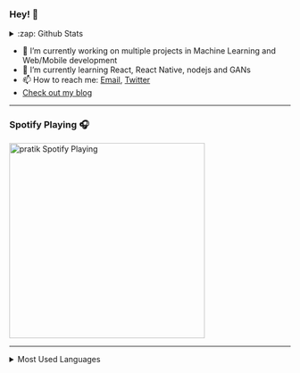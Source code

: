 ### Hey! 👋

<details>
    <summary>:zap: Github Stats</summary>
    <img alt="Github Stats" src="https://github-readme-stats.vercel.app/api?username=pratikluitel&hide=stars&count_private=true&theme=radical&&show_icons=true" />
</details>

- 🔭 I’m currently working on multiple projects in Machine Learning and Web/Mobile development
- 🌱 I’m currently learning React, React Native, nodejs and GANs
- 📫 How to reach me: <a href="mailto:pluitel11@gmail.com" target="_blank">Email</a>, <a href="https://www.twitter.com/@pratikHluitel" target="_blank">Twitter</a>
- <a href="https://pratikl.com.np" target="_blank">Check out my blog</a>


---

### Spotify Playing 🎧
[<img src="https://spotify-now-playing-amber.vercel.app/api/spotify-playing" alt="pratik Spotify Playing" width="350" />](https://open.spotify.com/user/haw9iq59z70dij3c7jfy0t1ys)

---

<details>
    <summary>Most Used Languages</summary>
    <img alt="Top Languages" src="https://github-readme-stats.vercel.app/api/top-langs/?username=pratikluitel&theme=radical&hide=css" />
</details>



